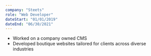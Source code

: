 ```yaml
---
company: "Steets"
role: "Web Developer"
dateStart: "01/01/2019"
dateEnd: "06/30/2021"
---
```


- Worked on a company owned CMS
- Developed boutique websites tailored for clients across diverse industries